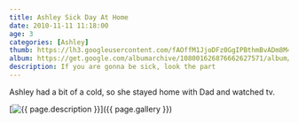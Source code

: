 ```yaml
---
title: Ashley Sick Day At Home
date: 2010-11-11 11:18:00
age: 3
categories: [Ashley]
thumb: https://lh3.googleusercontent.com/fAOffM1JjoDFz0GgIPBthmBvADm8M4V336qhO_KTLa1vmJpVTKi33pLOyQ6-gI_ks1PWWXSFgyEMfZRD9P4=w293-h220
album: https://get.google.com/albumarchive/108001626876662627571/album/AF1QipPHNNTfMqxNA3cTmzWWj4f1XTRQH5ITH5rCW7MU?authKey=CMDO4JP9ofCEXg
description: If you are gonna be sick, look the part
---
```

Ashley had a bit of a cold, so she stayed home with Dad and watched tv.

[<img src="{{ page.thumb }}" alt="{{ page.description }}" class="wyseguys-album"/>]({{ page.gallery }})